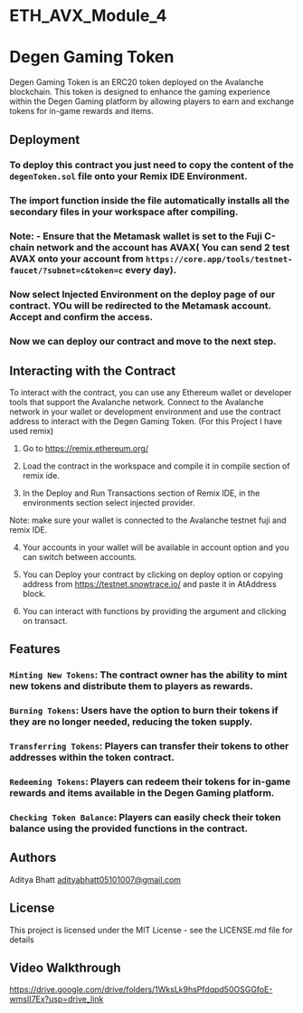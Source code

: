 # ETH_AVX_Module_4
# Degen Gaming Token
Degen Gaming Token is an ERC20 token deployed on the Avalanche blockchain. This token is designed to enhance the gaming experience within the Degen Gaming platform by allowing players to earn and exchange tokens for in-game rewards and items.


## Deployment
### To deploy this contract you just need to copy the content of the `degenToken.sol` file onto your Remix IDE Environment.

### The import function inside the file automatically installs all the secondary files in your workspace after compiling.
### Note: - Ensure that the Metamask wallet is set to the Fuji C-chain network and the account has AVAX( You can send 2 test AVAX onto your account from `https://core.app/tools/testnet-faucet/?subnet=c&token=c` every day).
### Now select Injected Environment on the deploy page of our contract. YOu will be redirected to the Metamask account. Accept and confirm the access.
### Now we can deploy our contract and move to the next step.

## Interacting with the Contract

To interact with the contract, you can use any Ethereum wallet or developer tools that support the Avalanche network. Connect to the Avalanche network in your wallet or development environment and use the contract address to interact with the Degen Gaming Token.
(For this Project I have used remix)

1. Go to https://remix.ethereum.org/

2. Load the contract in the workspace and compile it in compile section of remix ide.

3. In the Deploy and Run Transactions section of Remix IDE, in the environments section select injected provider.

Note: make sure your wallet is connected to the Avalanche testnet fuji and remix IDE.

4. Your accounts in your wallet will be available in account option and you can switch between accounts.

5. You can Deploy your contract by clicking on deploy option or copying address from https://testnet.snowtrace.io/ and paste it in AtAddress block.

6. You can interact with functions by providing the argument and clicking on transact.

## Features

### `Minting New Tokens`: The contract owner has the ability to mint new tokens and distribute them to players as rewards.

### `Burning Tokens`: Users have the option to burn their tokens if they are no longer needed, reducing the token supply.

### `Transferring Tokens`: Players can transfer their tokens to other addresses within the token contract.

### `Redeeming Tokens`: Players can redeem their tokens for in-game rewards and items available in the Degen Gaming platform.

### `Checking Token Balance`: Players can easily check their token balance using the provided functions in the contract.


## Authors

Aditya Bhatt
adityabhatt05101007@gmail.com

## License

This project is licensed under the MIT License - see the LICENSE.md file for details

## Video Walkthrough

https://drive.google.com/drive/folders/1WksLk9hsPfdqpd50OSGGfoE-wmsII7Ex?usp=drive_link
